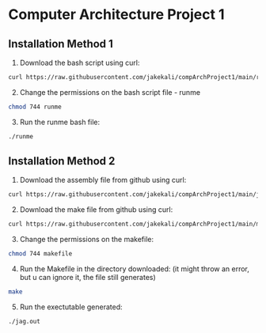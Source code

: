 # Computer Architecture Project 1

## Installation Method 1
1. Download the bash script using curl: 
```bash
curl https://raw.githubusercontent.com/jakekali/compArchProject1/main/runme --output runme
```
2. Change the permissions on the bash script file - runme
```bash
chmod 744 runme
```
3. Run the runme bash file: 
```bash
./runme
```

## Installation Method 2
1. Download the assembly file from github using curl:
```bash
curl https://raw.githubusercontent.com/jakekali/compArchProject1/main/jag.s --output jag.s
```
2. Download the make file from github using curl: 
```bash
curl https://raw.githubusercontent.com/jakekali/compArchProject1/main/makefile --output makefile
```
3. Change the permissions on the makefile: 
```bash
chmod 744 makefile
```
4. Run the Makefile in the directory downloaded: (it might throw an error, but u can ignore it, the file still generates)
```bash
make
```
5. Run the exectutable generated: 
```bash
./jag.out
```

